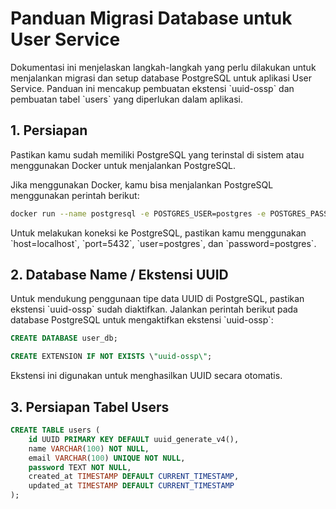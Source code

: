 # Panduan Migrasi Database untuk User Service

Dokumentasi ini menjelaskan langkah-langkah yang perlu dilakukan untuk menjalankan migrasi dan setup database PostgreSQL untuk aplikasi User Service. Panduan ini mencakup pembuatan ekstensi \`uuid-ossp\` dan pembuatan tabel \`users\` yang diperlukan dalam aplikasi.

## 1. Persiapan

Pastikan kamu sudah memiliki PostgreSQL yang terinstal di sistem atau menggunakan Docker untuk menjalankan PostgreSQL.

Jika menggunakan Docker, kamu bisa menjalankan PostgreSQL menggunakan perintah berikut:

```bash
docker run --name postgresql -e POSTGRES_USER=postgres -e POSTGRES_PASSWORD=postgres -p 5432:5432 -v /var/lib/postgresql/data -d postgres
```

Untuk melakukan koneksi ke PostgreSQL, pastikan kamu menggunakan \`host=localhost\`, \`port=5432\`, \`user=postgres\`, dan \`password=postgres\`.

## 2. Database Name / Ekstensi UUID

Untuk mendukung penggunaan tipe data UUID di PostgreSQL, pastikan ekstensi \`uuid-ossp\` sudah diaktifkan. Jalankan perintah berikut pada database PostgreSQL untuk mengaktifkan ekstensi \`uuid-ossp\`:

```sql
CREATE DATABASE user_db;
```

```sql
CREATE EXTENSION IF NOT EXISTS \"uuid-ossp\";
```

Ekstensi ini digunakan untuk menghasilkan UUID secara otomatis.

## 3. Persiapan Tabel Users

```sql
CREATE TABLE users (
    id UUID PRIMARY KEY DEFAULT uuid_generate_v4(),
    name VARCHAR(100) NOT NULL,
    email VARCHAR(100) UNIQUE NOT NULL,
    password TEXT NOT NULL,
    created_at TIMESTAMP DEFAULT CURRENT_TIMESTAMP,
    updated_at TIMESTAMP DEFAULT CURRENT_TIMESTAMP
);
```
